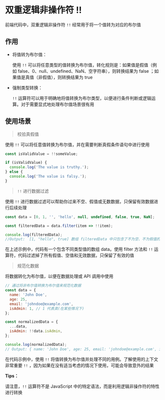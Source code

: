 # 双重逻辑非操作符 !!

前端代码中，双重逻辑非操作符 `!!` 经常用于将一个值转为对应的布尔值



## 作用

* 将值转为布尔值：

  使用 `!!`  可以将任意类型的值转换为布尔值，转化规则是：如果值是假值（例如 false、0、null、undefined、NaN、空字符串），则转换结果为 false ；如果值是真值（非假值），则转换结果为 true 

* 强制类型转换：

  `!!` 运算符可以用于明确地将值转换为布尔类型，以便进行条件判断或逻辑运算。对于需要显式地处理布尔值场景很有用



## 使用场景

> 校验真假值

使用 `!!` 可以将任意值转换为布尔值，并在需要判断真假条件语句中进行使用

```js
const isValidValue = !!someValue;

if (isValidValue) {
  console.log('The value is truthy.');
} else {
  console.log('The value is falsy.');
}
```



> `!!` 进行数据过滤

使用 `!!`  进行数据过滤可以帮助你过来不空、假值或无数数据，只保留有效数据进行后续处理

```js
const data = [0, 1, '', 'hello', null, undefined, false, true, NaN];

const filteredData = data.filter(item => !!item);

console.log(filteredData);
//Output:  [1, "hello", true] 数组 filteredData 中只包含了不为空、不为假值的有效数据。
```

在上述示例中，代码有一个包含不同类型值的数组 data。使用 filter 方法和 `!!` 运算符，代码过滤掉了所有假值、空值和无效数据，只保留了有效的值



> 规范化数据

将数据转化为布尔值，以便在数据处理或 API 调用中使用

```js
// 通过将非布尔值转换为布尔值来规范化数据
const data = {
  name: 'John Doe',
  age: 25,
  email: 'johndoe@example.com',
  isAdmin: 1, // 1 代表真(在某些情况下)
};

const normalizedData = {
  ...data,
  isAdmin: !!data.isAdmin,
};

console.log(normalizedData);
// Output: { name: 'John Doe', age: 25, email: 'johndoe@example.com', isAdmin: true }

```

在代码示例中，使用 `!!`  将值转换为布尔值并处理不同的用例。了解使用的上下文非常重要 `!!` ，因为如果在没有适当考虑的情况下使用，可能会导致意外的结果

**Tips：**

请注意，`!!` 运算符不是 JavaScript 中的特定语法，而是利用逻辑非操作符的特性进行转换



